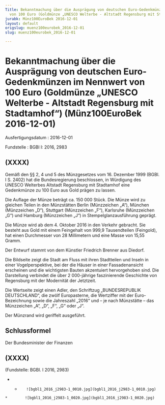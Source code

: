 ```yaml
---
Title: Bekanntmachung über die Ausprägung von deutschen Euro-Gedenkmünzen im Nennwert
  von 100 Euro (Goldmünze „UNESCO Welterbe - Altstadt Regensburg mit Stadtamhof“)
jurabk: Münz100EuroBek 2016-12-01
layout: default
origslug: muenz100eurobek_2016-12-01
slug: muenz100eurobek_2016-12-01

---
```


# Bekanntmachung über die Ausprägung von deutschen Euro-Gedenkmünzen im Nennwert von 100 Euro (Goldmünze „UNESCO Welterbe - Altstadt Regensburg mit Stadtamhof“) (Münz100EuroBek 2016-12-01)

Ausfertigungsdatum
:   2016-12-01

Fundstelle
:   BGBl I: 2016, 2983


## (XXXX)

Gemäß den §§ 2, 4 und 5 des Münzgesetzes vom 16. Dezember 1999 (BGBl.
I S. 2402) hat die Bundesregierung beschlossen, in Würdigung des
UNESCO Welterbes Altstadt Regensburg mit Stadtamhof eine Gedenkmünze
zu 100 Euro aus Gold prägen zu lassen.

Die Auflage der Münze beträgt ca. 150 000 Stück. Die Münze wird zu
gleichen Teilen in den Münzstätten Berlin (Münzzeichen „A“), München
(Münzzeichen „D“), Stuttgart (Münzzeichen „F“), Karlsruhe (Münzzeichen
„G“) und Hamburg (Münzzeichen „J“) in Stempelglanzausführung geprägt.

Die Münze wird ab dem 4. Oktober 2016 in den Verkehr gebracht. Sie
besteht aus Gold mit einem Feingehalt von 999,9 Tausendteilen
(Feingold), hat einen Durchmesser von 28 Millimetern und eine Masse
von 15,55 Gramm.

Der Entwurf stammt von dem Künstler Friedrich Brenner aus Diedorf.

Die Bildseite zeigt die Stadt am Fluss mit ihren Stadtteilen und
Inseln in einer Vogelperspektive, bei der die Häuser in einer
Fassadenansicht erscheinen und die wichtigsten Bauten akzentuiert
hervorgehoben sind. Die Darstellung verbindet die über 2 000-jährige
faszinierende Geschichte von Regensburg mit der Modernität der
Jetztzeit.

Die Wertseite zeigt einen Adler, den Schriftzug „BUNDESREPUBLIK
DEUTSCHLAND“, die zwölf Europasterne, die Wertziffer mit der Euro-
Bezeichnung sowie die Jahreszahl „2016“ und – je nach Münzstätte – das
Münzzeichen „A“, „D“, „F“, „G“ oder „J“.

Der Münzrand wird geriffelt ausgeführt.


## Schlussformel

Der Bundesminister der Finanzen


## (XXXX)

(Fundstelle: BGBl. I 2016, 2983)


*    *        ![bgbl1_2016_j2983-1_0010.jpg](bgbl1_2016_j2983-1_0010.jpg)
    *        ![bgbl1_2016_j2983-1_0020.jpg](bgbl1_2016_j2983-1_0020.jpg)


